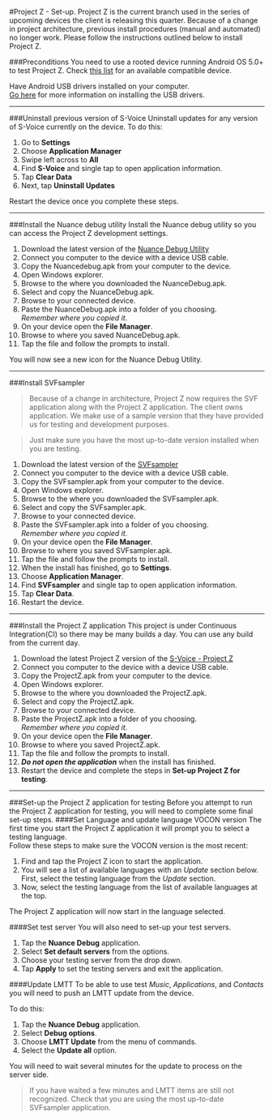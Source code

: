 #Project Z - Set-up.
Project Z is the current branch used in the series of upcoming devices the client is releasing this quarter. Because of a change in project architecture, previous install procedures (manual and automated) no longer work. Please follow the instructions outlined below to install Project Z.

###Preconditions
You need to use a rooted device running Android OS 5.0+ to test Project Z. Check [this list](#) for an available compatible device. 

Have Android USB drivers installed on your computer.  
[Go here](http://developer.android.com/sdk/win-usb.html) for more information on installing the USB drivers.

---
###Uninstall previous version of S-Voice
Uninstall updates for any version of S-Voice currently on the device.
To do this:

1. Go to **Settings**
2. Choose **Application Manager**
3. Swipe left across to **All**
4. Find **S-Voice** and single tap to open application information.
5. Tap **Clear Data**
6. Next, tap **Uninstall Updates**

Restart the device once you complete these steps.

---
###Install the Nuance debug utility
Install the Nuance debug utility so you can access the Project Z development settings.

1. Download the latest version of the [Nuance Debug Utility](#)
2. Connect you computer to the device with a device USB cable.
3. Copy the Nuancedebug.apk from your computer to the device.
  1. Open Windows explorer.
  2. Browse to the where you downloaded the NuanceDebug.apk.
  3. Select and copy the NuanceDebug.apk.
  4. Browse to your connected device.
  5. Paste the NuanceDebug.apk into a folder of you choosing.  
     *Remember where you copied it*.
4. On your device open the **File Manager**.
5. Browse to where you saved NuanceDebug.apk.
6. Tap the file and follow the prompts to install.

You will now see a new icon for the Nuance Debug Utility.

---
###Install SVFsampler
>Because of a change in architecture, Project Z now requires the SVF application along with the Project Z application. The client owns application. We make use of a sample version that they have provided us for testing and development purposes.

>Just make sure you have the most up-to-date version installed when you are testing.

1. Download the latest version of the [SVFsampler](#)
2. Connect you computer to the device with a device USB cable.
3. Copy the SVFsampler.apk from your computer to the device.
  1. Open Windows explorer.
  2. Browse to the where you downloaded the SVFsampler.apk.
  3. Select and copy the SVFsampler.apk.
  4. Browse to your connected device.
  5. Paste the SVFsampler.apk into a folder of you choosing.  
     *Remember where you copied it*.
4. On your device open the **File Manager**.
5. Browse to where you saved SVFsampler.apk.
6. Tap the file and follow the prompts to install.
7.  When the install has finished,  go to **Settings**.
8. Choose **Application Manager**.
9. Find **SVFsampler** and single tap to open application information.
10. Tap **Clear Data**.
11. Restart the device.

---
###Install the Project Z application
This project is under Continuous Integration(CI) so there may be many builds a day. You can use any build from the current day.

1. Download the latest Project Z version of the [S-Voice - Project Z](#)
2. Connect you computer to the device with a device USB cable.
3. Copy the ProjectZ.apk from your computer to the device.
  1. Open Windows explorer.
  2. Browse to the where you downloaded the ProjectZ.apk.
  3. Select and copy the ProjectZ.apk.
  4. Browse to your connected device.
  5. Paste the ProjectZ.apk into a folder of you choosing.  
     *Remember where you copied it*.
4. On your device open the **File Manager**.
5. Browse to where you saved ProjectZ.apk.
6. Tap the file and follow the prompts to install.
7.  ***Do not open the application***  when the install has finished.
8. Restart the device and complete the steps in **Set-up Project Z for testing**.

---
###Set-up the Project Z application for testing
Before you attempt to run the Project Z application for testing, you will need to complete some final set-up steps.
####Set Language and update language VOCON version
The first time you start the Project Z application it will prompt you to select a testing language.  
Follow these steps to make sure the VOCON version is the most recent:  

1. Find and tap the Project Z icon to start the application.
2. You will see a list of available languages with an *Update* section below. First, select the testing language from the *Update* section.
3. Now, select the testing language from the list of available languages at the top.

The Project Z application will now start in the language selected.

####Set test server
You will also need to set-up your test servers.

1. Tap the **Nuance Debug** application.
2. Select **Set default servers** from the options.
3. Choose your testing server from the drop down.
4. Tap **Apply** to set the testing servers and exit the application.

####Update LMTT
To be able to use test *Music*, *Applications*, and *Contacts* you will need to push an LMTT update from the device.   

To do this:

1. Tap the **Nuance Debug** application.
2. Select **Debug options**.
3. Choose **LMTT Update** from the menu of commands.
4. Select the **Update all** option.

You will need to wait several minutes for the update to process on the server side.
>If you have waited a few minutes and LMTT items are still not recognized. Check that you are using the most up-to-date SVFsampler application.